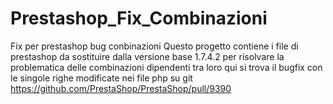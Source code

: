 # Prestashop_Fix_Combinazioni
Fix per prestashop bug conbinazioni 
Questo progetto contiene i file di prestashop da sostituire dalla versione base 1.7.4.2
per risolvare la problematica delle combinazioni dipendenti tra loro
qui si trova il bugfix con le singole righe modificate nei file php 
su git https://github.com/PrestaShop/PrestaShop/pull/9390
